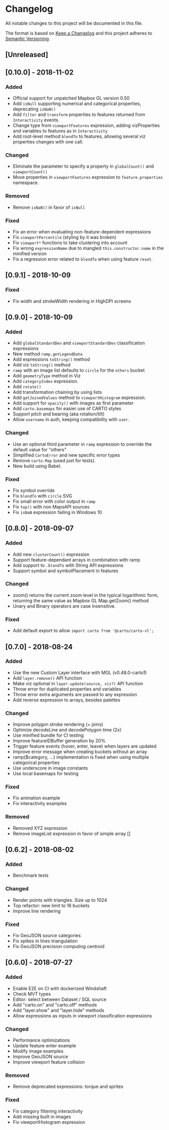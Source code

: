 # Changelog
All notable changes to this project will be documented in this file.

The format is based on [Keep a Changelog](http://keepachangelog.com/en/1.0.0/)
and this project adheres to [Semantic Versioning](http://semver.org/spec/v2.0.0.html).


## [Unreleased]

## [0.10.0] - 2018-11-02

### Added
- Official support for unpatched Mapbox GL version 0.50
- Add `isNull` supporting numerical and categorical properties, deprecating `isNaN()`
- Add `filter` and `transform` properties to features returned from `Interactivity` events.
- Change type from `viewportFeatures` expression, adding vizProperties and variables to features as in `Interactivity`
- Add root-level method `blendTo` to features, allowing several viz properties changes with one call.

### Changed
- Eliminate the parameter to specify a property in `globalCount()` and `viewportCount()`
- Move properties in `viewportFeatures` expression to `feature.properties` namespace.

### Removed
- Remove `isNaN()` in favor of `isNull`

### Fixed
- Fix an error when evaluating non-feature-dependent expressions
- Fix `viewportPercentile` (styling by it was broken)
- Fix `viewport*` functions to take clustering into account
- Fix wrong `expressionName` due to mangled `this.constructor.name` in the minified version
- Fix a regression error related to `blendTo` when using feature `reset`.

## [0.9.1] - 2018-10-09
### Fixed
- Fix width and strokeWidth rendering in HighDPI screens

## [0.9.0] - 2018-10-09
### Added
- Add `globalStandardDev` and `viewportStandardDev` classification expressions
- New method `ramp.getLegendData`
- Add expressions `toString()` method
- Add viz `toString()` method
- `ramp` with an image list defaults to `circle` for the `others` bucket
- Add `geometryType` method in Viz
- Add `categoryIndex` expression.
- Add `rotate()`
- Add transformation chaining by using lists
- Add `getJoinedValues` method to `viewportHistogram` expression.
- Add support for `opacity()` with images as first parameter
- Add `carto.basemaps` for easier use of CARTO styles
- Support pitch and bearing (aka rotation/tilt)
- Allow `username` in auth, keeping compatibility with `user`.

### Changed
- Use an optional third parameter in `ramp` expression to override the default value for "others"
- Simplified `CartoError` and new specific error types
- Remove `carto.Map` (used just for tests).
- New build using Babel.

### Fixed
- Fix symbol override
- Fix `blendTo` with `circle` SVG
- Fix small error with color output in `ramp`
- Fix `top()` with non MapsAPI sources
- Fix `isNaN` expression failing in Windows 10

## [0.8.0] - 2018-09-07
### Added
- Add new `clusterCount()` expression
- Support feature-dependant arrays in combination with ramp
- Add support to `.blendTo` with String API expressions
- Support symbol and symbolPlacement in features

### Changed
- zoom() returns the current zoom level in the typical logarithmic form, returning the same value as Mapbox GL Map.getZoom() method
- Unary and Binary operators are case insensitive.

### Fixed
- Add default export to allow `import carto from '@carto/carto-vl';`

## [0.7.0] - 2018-08-24
### Added
- Use the new Custom Layer interface with MGL (v0.48.0-carto1)
- Add `layer.remove()` API function
- Make viz optional in `layer.update(source, viz?)` API function
- Throw error for duplicated properties and variables
- Throw error extra arguments are passed to any expression
- Add reverse expression to arrays, besides palettes

### Changed
- Improve polygon stroke rendering (+ joins)
- Optimize decodeLine and decodePolygon time (2x)
- Use minified bundle for CI testing
- Improve featureIDBuffer generation by 20%
- Trigger feature events (hover, enter, leave) when layers are updated
- Improve error message when creating buckets without an array
- ramp($category, ...) implementation is fixed when using multiple categorical properties
- Use underscore in image constants
- Use local basemaps for testing

### Fixed
- Fix animation example
- Fix interactivity examples

### Removed
- Removed XYZ expression
- Remove imageList expression in favor of simple array []

## [0.6.2] - 2018-08-02
### Added
- Benchmark tests

### Changed
- Render points with triangles. Size up to 1024
- Top refactor: new limit to 16 buckets
- Improve line rendering

### Fixed
- Fix GeoJSON source categories
- Fix spikes in lines triangulation
- Fix GeoJSON precision computing centroid

## [0.6.0] - 2018-07-27
### Added
- Enable E2E on CI with dockerized Windshaft
- Check MVT types
- Editor: select between Dataset / SQL source
- Add "carto.on" and "carto.off" methods
- Add "layer.show" and "layer.hide" methods
- Allow expressions as inputs in viewport classification expressions

### Changed
- Performance optimizations
- Update feature enter example
- Modify image examples
- Improve GeoJSON source
- Improve viewport feature collision

### Removed
- Remove deprecated expressions: torque and sprites

### Fixed
- Fix category filtering interactivity
- Add missing built in images
- Fix viewportHistogram expression
